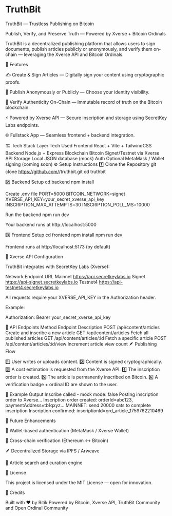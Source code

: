 # TruthBit

TruthBit — Trustless Publishing on Bitcoin

Publish, Verify, and Preserve Truth — Powered by Xverse + Bitcoin Ordinals

TruthBit is a decentralized publishing platform that allows users to sign documents, publish articles publicly or anonymously, and verify them on-chain — leveraging the Xverse API and Bitcoin Ordinals.

🚀 Features

✍️ Create & Sign Articles — Digitally sign your content using cryptographic proofs.

🔐 Publish Anonymously or Publicly — Choose your identity visibility.

🧾 Verify Authenticity On-Chain — Immutable record of truth on the Bitcoin blockchain.

⚡ Powered by Xverse API — Secure inscription and storage using SecretKey Labs endpoints.

🌐 Fullstack App — Seamless frontend + backend integration.

🏗️ Tech Stack
Layer	Tech Used
Frontend	React + Vite + TailwindCSS
Backend	Node.js + Express
Blockchain	Bitcoin Signet/Testnet via Xverse API
Storage	Local JSON database (mock)
Auth	Optional MetaMask / Wallet signing (coming soon)
⚙️ Setup Instructions
1️⃣ Clone the Repository
git clone https://github.com/<your-username>/truthbit.git
cd truthbit

2️⃣ Backend Setup
cd backend
npm install

Create .env file
PORT=5000
BITCOIN_NETWORK=signet
XVERSE_API_KEY=your_secret_xverse_api_key
INSCRIPTION_MAX_ATTEMPTS=30
INSCRIPTION_POLL_MS=10000

Run the backend
npm run dev


Your backend runs at http://localhost:5000

3️⃣ Frontend Setup
cd frontend
npm install
npm run dev


Frontend runs at http://localhost:5173
 (by default)

🔗 Xverse API Configuration

TruthBit integrates with SecretKey Labs (Xverse):

Network	Endpoint URL
Mainnet	https://api.secretkeylabs.io
Signet	https://api-signet.secretkeylabs.io
Testnet4	https://api-testnet4.secretkeylabs.io

All requests require your XVERSE_API_KEY in the Authorization header.

Example:

Authorization: Bearer your_secret_xverse_api_key

🧩 API Endpoints
Method	Endpoint	Description
POST	/api/content/articles	Create and inscribe a new article
GET	/api/content/articles	Fetch all published articles
GET	/api/content/articles/:id	Fetch a specific article
POST	/api/content/articles/:id/view	Increment article view count
🪶 Publishing Flow

1️⃣ User writes or uploads content.
2️⃣ Content is signed cryptographically.
3️⃣ A cost estimation is requested from the Xverse API.
4️⃣ The inscription order is created.
5️⃣ The article is permanently inscribed on Bitcoin.
6️⃣ A verification badge + ordinal ID are shown to the user.

🧱 Example Output
Inscribe called - mock mode: false
Posting inscription order to Xverse...
Inscription order created: orderId=abc123, paymentAddress=tb1qxyz...
MAINNET: send 20000 sats to complete inscription
Inscription confirmed: inscriptionId=ord_article_1759762210469

🧠 Future Enhancements

🪪 Wallet-based authentication (MetaMask / Xverse Wallet)

🌉 Cross-chain verification (Ethereum ↔ Bitcoin)

🪶 Decentralized Storage via IPFS / Arweave

🔎 Article search and curation engine

🧾 License

This project is licensed under the MIT License — open for innovation.

💬 Credits

Built with ❤️ by Ritik
Powered by Bitcoin, Xverse API, TruthBit Community and Open Ordinal Community
